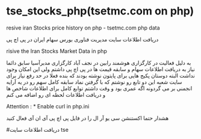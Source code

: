 # tse_stocks_php(tsetmc.com on php)

resive iran Stocks price history on php - tsetmc.com php data

دریافت اطلاعات سایت مدیریت فناوری بورس سهام ایران در پی اچ پی

risive the Iran Stocks Market Data in php

به دلیل فعالیت در کارگزاری هوشمند رابین در نجف آباد کارگزاری مدبرآسیا سابق دائما نیاز به دریافت اطلاعات سهام و سابقه قیمت ها در پی اچ پی  داشتم 
ولی این امکان وجود نداشت البته دوستان پکیج هایی برای پایتون نوشته بودند  که بنده فعلا در حد رفع نیاز برای سایت شعبه این دو تابع رو نوشتم
که با گرفتن نماد سابقه کامل سهم رو در یه آرایه انجمنی بر می گردونه اگه عمری بود و وقت داشتم توابع کامل برای اطلاعات شاخص ها و دریافت اطلاعات لحظه ای رو 
اضافه می کنم

Attention : * Enable curl in php.ini


هشدار حتما اکستنشن سی یو آر ال را در فایل پی اچ پی آی ان آی فعال  کنید

#دریافت اطلاعات سایت tse
